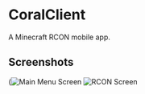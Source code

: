 # CoralClient
A Minecraft RCON mobile app.

## Screenshots
(![Main Menu Screen](https://user-images.githubusercontent.com/58752614/162529011-f47e8251-68e0-48cc-9ac3-2cfe26772587.png)
![RCON Screen](https://user-images.githubusercontent.com/58752614/162529053-4902f71a-0193-4d41-b4c2-851ed31defee.png)
